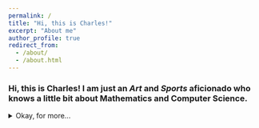 ```yaml
---
permalink: /
title: "Hi, this is Charles!"
excerpt: "About me"
author_profile: true
redirect_from: 
  - /about/
  - /about.html
---
```


### Hi, this is Charles! I am just an ***Art*** and ***Sports*** aficionado who knows a little bit about Mathematics and Computer Science.


<details>
<summary>Okay, for more...</summary>
I am a highly passionate first-year Mathematics and Computer Science student at Macalester College with a solid background in both pure mathematics and applied mathematics(invovled with computer and data science). I love competing in mathematical competitions to unveil the elegant beauty of the mathematics. With proficient skills in R, Java, Python, MATLAB, SQL, HTML, CSS, Hadoop,  I love using mathematical thinking to sovle practical problems. </details>